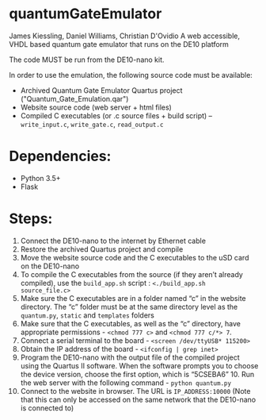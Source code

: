 # quantumGateEmulator
James Kiessling, Daniel Williams, Christian D'Ovidio
A web accessible, VHDL based quantum gate emulator that runs on the DE10 platform

The code MUST be run from the DE10-nano kit.

In order to use the emulation, the following source code must be available:
* Archived Quantum Gate Emulator Quartus project ("Quantum_Gate_Emulation.qar")
* Website source code (web server + html files)
* Compiled C executables (or .c source files + build script) – `write_input.c`, `write_gate.c`, `read_output.c`

# Dependencies:
* Python 3.5+
* Flask

# Steps:
1. Connect the DE10-nano to the internet by Ethernet cable
2. Restore the archived Quartus project and compile
3. Move the website source code and the C executables to the uSD card on the DE10-nano
4. To compile the C executables from the source (if they aren’t already compiled), use the `build_app.sh` script :
`<./build_app.sh source_file.c>`
5. Make sure the C executables are in a folder named “c” in the website directory. The “c” folder must be at the same directory level as the `quantum.py`, `static` and `templates` folders 
6. Make sure that the C executables, as well as the “c” directory, have appropriate permissions - 
`<chmod 777 c>` and `<chmod 777 c/*> 7`. 
7. Connect a serial terminal to the board - 
`<screen /dev/ttyUSB* 115200>`
8. Obtain the IP address of the board - 
`<ifconfig | grep inet>`
9. Program the DE10-nano with the output file of the compiled project using the Quartus II software. When the software prompts you to choose the device version, choose the first option, which is “5CSEBA6” 10. Run the web server with the following command - 
`python quantum.py`
11. Connect to the website in browser. The URL is `IP_ADDRESS:10000` (Note that this can only be accessed on the same network that the DE10-nano is connected to)
